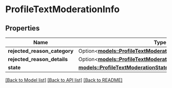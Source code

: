 # ProfileTextModerationInfo

## Properties

Name | Type | Description | Notes
------------ | ------------- | ------------- | -------------
**rejected_reason_category** | Option<[**models::ProfileTextModerationRejectedReasonCategory**](ProfileTextModerationRejectedReasonCategory.md)> |  | [optional]
**rejected_reason_details** | Option<[**models::ProfileTextModerationRejectedReasonDetails**](ProfileTextModerationRejectedReasonDetails.md)> |  | [optional]
**state** | [**models::ProfileTextModerationState**](ProfileTextModerationState.md) |  | 

[[Back to Model list]](../README.md#documentation-for-models) [[Back to API list]](../README.md#documentation-for-api-endpoints) [[Back to README]](../README.md)


